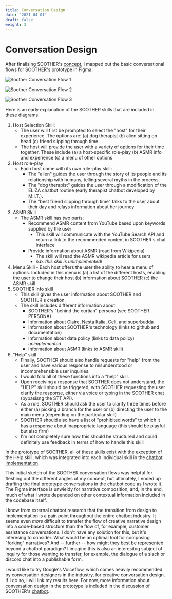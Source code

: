 ```yaml
---
title: Conversation Design
date: "2021-04-01"
draft: false
weight: 3
---
```


# Conversation Design 

After finalising SOOTHER's [concept](/concept), I mapped out the basic conversational flows for SOOTHER's prototype in Figma. 

![Soother Conversation Flow 1](/images/soother_conversation_001.png)

![Soother Conversation Flow 2](/images/soother_conversation_002.png)

![Soother Conversation Flow 3](/images/soother_conversation_003.png)

Here is an early explanation of the SOOTHER skills that are included in these diagrams: 

1. Host Selection Skill: 
	- The user will first be prompted to select the "host" for their experience. The options are: (a) dog therapist (b) alien sitting on head (c) friend slipping through time
	- The host will provide the user with a variety of options for their time together. These include (a) a host-specific role-play (b) ASMR info and experience (c) a menu of other options
2. Host role-play
	- Each host come with its own role-play skill:
		- The "alien" guides the user through the story of its people and its relationship with humans, telling several myths in the process. 
		- The "dog therapist" guides the user through a modification of the ELIZA chatbot routine (early therapist chatbot developed by M.I.T.).
		- The "best friend slipping through time" talks to the user about their day and relays information about her journey
3. ASMR Skill 
	- The ASMR skill has two parts: 
		- Recommend ASMR content from YouTube based upon keywords supplied by the user
			- This skill will communicate with the YouTube Search API and return a link to the recommended content in SOOTHER's chat interface
		- Provide information about ASMR (read from Wikipedia)
			- The skill will read the ASMR wikipedia article for users
			- *n.b. this skill is unimplemented!*
4. Menu Skill
		- Each host offers the user the ability to hear a menu of options. Included in this menu is (a) a list of the different hosts, enabling the user to change their host (b) information about SOOTHER (c) the ASMR skill 
5. SOOTHER info skill 
	- This skill gives the user information about SOOTHER and SOOTHER's creation. 
	- The skill includes different information about: 
		- SOOTHER's "behind the curtian" persona (see SOOTHER PERSONA)
		- Information about Claire, Nesta Italia, Celi, and superbudda
		- Information about SOOTHER's technology (links to github and documentation)
		- Information about data policy (links to data policy) *unimplemented*
		- Information about ASMR (links to ASMR skill)
6. "Help" skill
	- Finally, SOOTHER should also handle requests for "help" from the user and have various response to misunderstood or incomprehensible user inquiries. 
	- I would fold all of these functions into a "help" skill. 
	- Upon receiving a response that SOOTHER does not understand, the "HELP" skill should be triggered, with SOOTHER requesting the user clarify the response, either via voice or typing in the SOOTHER chat (bypasisng the STT API). 
	- As a rule, SOOTHER should ask the user to clarify three times before either (a) picking a branch for the user or (b) directing the user to the main menu (depending on the particular skill)
	- SOOTHER should also have a list of "prohibited words" to which it has a response about inappropriate language (this should be playful but also firm)
	- I'm not completely sure how this should be structured and could definitely use feedback in terms of how to handle this skill 

In the prototype of SOOTHER, all of these skills exist with the exception of the Help skill, which was integrated into each individual skill in the [chatbot implementation](/docs/004-soother-chatbot). 

This initial sketch of the SOOTHER conversation flows was helpful for fleshing out the different angles of my concept, but ultimately, I ended up drafting the final prototype conversations in the chatbot code as I wrote it. The Figma interface is unwieldy for narrative composition, and, in the end, much of what I wrote depended on other contextual information included in the codebase itself.

I know from external chatbot research that the transition from design to implementation is a pain point throughout the entire chatbot industry. It seems even *more* difficult to transfer the flow of creative narrative design into a code-based structure than the flow of, for example, customer assistance conversations. I don't have any solution for this, but it's interesing to consider. What would be an optimal tool for composing "forking" narratives? And -- further -- how might they best be represented beyond a chatbot paradigm? I imagine this is also an interesitng subject of inquiry for those wanting to transfer, for example, the dialogue of a slack or discord chat into a publishable form. 

I would like to try Google's Voiceflow, which comes heavily recommended by conversation designers in the industry, for creative conversation design. If I do so, I will link my results here. For now, more information about conversation design in the prototype is included in the discussion of SOOTHER's [chatbot](/docs/004-soother-chatbot).
